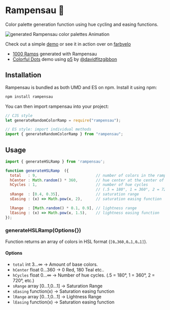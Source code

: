 # Rampensau 🐷

Color palette generation function using hue cycling and easing functions.

![generated Rampensau color palettes Animation](./rampensau.gif)

Check out a simple [demo](https://codepen.io/meodai/pen/yLvgxQK?editors=0010) or see it in action over on [farbvelo](https://farbvelo.elastiq.ch/)

- [1000 Ramps](https://codepen.io/meodai/pen/ExQWwar?editors=0110) generated with Rampensau 
- [Colorful Dots](https://codepen.io/loficodes/full/GRQWOEG) demo using [p5](https://p5js.org/) by [@davidfitzgibbon](https://github.com/davidfitzgibbon)

## Installation

Rampensau is bundled as both UMD and ES on npm. Install it using npm:

```js
npm install rampensau
```

You can then import rampensau into your project:

```js
// CJS style
let generateRandomColorRamp = require("rampensau");

// ES style: import individual methods
import { generateRandomColorRamp } from "rampensau";
```

## Usage

```js
import { generateHSLRamp } from 'rampensau';

function generateHSLRamp  ({
  total   : 9,                          // number of colors in the ramp
  hCenter : Math.random() * 360,        // hue center at the center of the ramp
  hCycles : 1,                          // number of hue cycles 
                                        // (.5 = 180°, 1 = 360°, 2 = 720°, etc.)
  sRange  : [0.4, 0.35],                // saturation range
  sEasing : (x) => Math.pow(x, 2),      // saturation easing function

  lRange  : [Math.random() * 0.1, 0.9], // lightness range
  lEasing : (x) => Math.pow(x, 1.5),    // lightness easing function
});
```

### generateHSLRamp(Options{})

Function returns an array of colors in HSL format (`[0…360,0…1,0…1]`).

#### Options

- `total` int 3…∞ → Amount of base colors.
- `hCenter` float 0…360 → 0 Red, 180 Teal etc..
- `hCycles` float 0…∞ → Number of hue cycles. (.5 = 180°, 1 = 360°, 2 = 720°, etc.)
- `sRange` array [0…1,0…1] → Saturation Range
- `sEasing` function(x) → Saturation easing function
- `lRange` array [0…1,0…1] → Lightness Range
- `lEasing` function(x) → Saturation easing function
